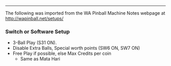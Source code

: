***
The following was imported from the WA Pinball Machine Notes webpage at http://wapinball.net/setups/
### Switch or Software Setup
-   3-Ball Play (S31 ON).
-   Disable Extra Balls, Special worth points (SW6 ON, SW7 ON)
-   Free Play if possible, else Max Credits per coin
    -   Same as Mata Hari
